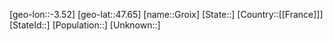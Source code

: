 ﻿---
location: [47.65,-3.52]
type: City
tags:
- geo/City


SpocWebEntityId: 30588
isDeleted: false
confidential: public

---
[geo-lon::-3.52]
[geo-lat::47.65]
[name::Groix]
[State::]
[Country::[[France]]]
[StateId::]
[Population::]
[Unknown::]

